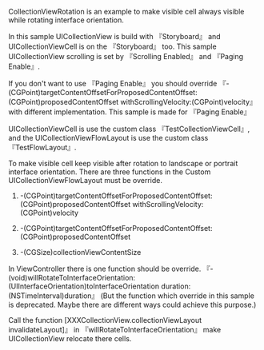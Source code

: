 CollectionViewRotation is an example to make visible cell always visible while rotating interface orientation.

In this sample UICollectionView is build with 『Storyboard』 and UICollectionViewCell is on the 『Storyboard』 too. This sample UICollectionView scrolling is set by 『Scrolling Enabled』 and 『Paging Enable』. 

If you don't want to use 『Paging Enable』 you should override 
『-(CGPoint)targetContentOffsetForProposedContentOffset:(CGPoint)proposedContentOffset withScrollingVelocity:(CGPoint)velocity』 with different implementation. This sample is made for 『Paging Enable』

UICollectionViewCell is use the custom class 『TestCollectionViewCell』, and the UICollectionViewFlowLayout is use the custom class 『TestFlowLayout』.

To make visible cell keep visible after rotation to landscape or portrait interface orientation. There are three functions in the Custom UICollectionViewFlowLayout must be override.

1. -(CGPoint)targetContentOffsetForProposedContentOffset:(CGPoint)proposedContentOffset withScrollingVelocity:(CGPoint)velocity

2. -(CGPoint)targetContentOffsetForProposedContentOffset:(CGPoint)proposedContentOffset

3. -(CGSize)collectionViewContentSize

In ViewController there is one function should be override. 
『-(void)willRotateToInterfaceOrientation:(UIInterfaceOrientation)toInterfaceOrientation duration:(NSTimeInterval)duration』
(But the function which override in this sample is deprecated. Maybe there are different ways could achieve this purpose.)

Call the function [XXXCollectionView.collectionViewLayout invalidateLayout]』 in 『willRotateToInterfaceOrientation』 make UICollectionView relocate there cells.
